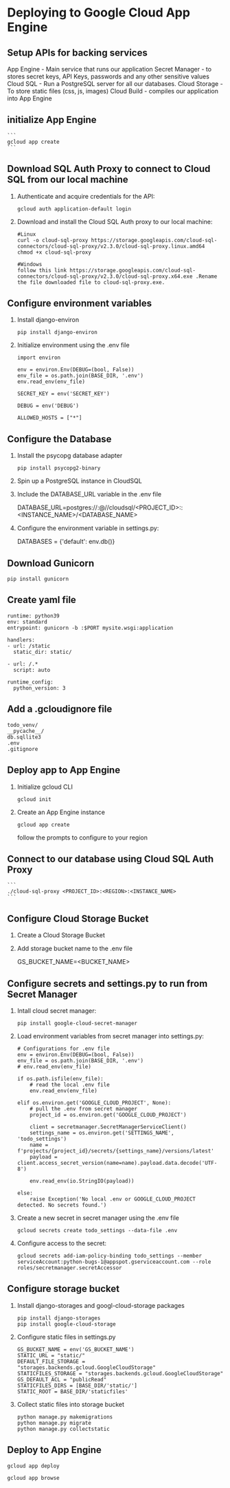# Deploying to Google Cloud App Engine

## Setup APIs for backing services
App Engine - Main service that runs our application
Secret Manager - to stores secret keys, API Keys, passwords and any other sensitive values
Cloud SQL - Run a PostgreSQL server for all our databases.
Cloud Storage - To store static files (css, js, images)
Cloud Build - compiles our application into App Engine


## initialize App Engine

    ```
    gcloud app create
    ```

## Download SQL Auth Proxy to connect to Cloud SQL from our local machine

1. Authenticate and acquire credentials for the API:

    ```
    gcloud auth application-default login
    ```

2. Download and install the Cloud SQL Auth proxy to our local machine:

    ```
    #Linux 
    curl -o cloud-sql-proxy https://storage.googleapis.com/cloud-sql-connectors/cloud-sql-proxy/v2.3.0/cloud-sql-proxy.linux.amd64
    chmod +x cloud-sql-proxy

    #Windows
    follow this link https://storage.googleapis.com/cloud-sql-connectors/cloud-sql-proxy/v2.3.0/cloud-sql-proxy.x64.exe .Rename the file downloaded file to cloud-sql-proxy.exe.
    ```

## Configure environment variables

1. Install django-environ

    ```
    pip install django-environ
    ```

2. Initialize environment using the .env file 

    ```
    import environ

    env = environ.Env(DEBUG=(bool, False))
    env_file = os.path.join(BASE_DIR, '.env')
    env.read_env(env_file)

    SECRET_KEY = env('SECRET_KEY')

    DEBUG = env('DEBUG')

    ALLOWED_HOSTS = ["*"]
    ```

## Configure the Database

1. Install the psycopg database adapter

    ```
    pip install psycopg2-binary
    ```

2. Spin up a PostgreSQL instance in CloudSQL

3. Include the DATABASE_URL variable in the .env file

    DATABASE_URL=postgres://<USERNAME>:<PASSWORD>@//cloudsql/<PROJECT_ID>:<REGION>:<INSTANCE_NAME>/<DATABASE_NAME>

4. Configure the environment variable in settings.py:

    DATABASES = {'default': env.db()}

## Download Gunicorn

```
pip install gunicorn
```

## Create yaml file

```
runtime: python39
env: standard
entrypoint: gunicorn -b :$PORT mysite.wsgi:application

handlers:
- url: /static
  static_dir: static/

- url: /.*
  script: auto

runtime_config:
  python_version: 3
  ```

## Add a .gcloudignore file

```
todo_venv/
__pycache__/
db.sqllite3
.env
.gitignore
```


## Deploy app to App Engine

1. Initialize gcloud CLI

    ```
    gcloud init
    ```

2. Create an App Engine instance

    ```
    gcloud app create
    ```

    follow the prompts to configure to your region


## Connect to our database using Cloud SQL Auth Proxy

    ```
    ./cloud-sql-proxy <PROJECT_ID>:<REGION>:<INSTANCE_NAME>
    ```

## Configure Cloud Storage Bucket

1. Create a Cloud Storage Bucket

2. Add storage bucket name to the .env file

    GS_BUCKET_NAME=<BUCKET_NAME>

## Configure secrets and settings.py to run from Secret Manager

1. Intall cloud secret manager:

    ``` 
    pip install google-cloud-secret-manager
    ```

2. Load environment variables from secret manager into settings.py:


    ```
    # Configurations for .env file
    env = environ.Env(DEBUG=(bool, False))
    env_file = os.path.join(BASE_DIR, '.env')
    # env.read_env(env_file)

    if os.path.isfile(env_file):
        # read the local .env file
        env.read_env(env_file)

    elif os.environ.get('GOOGLE_CLOUD_PROJECT', None):
        # pull the .env from secret manager
        project_id = os.environ.get('GOOGLE_CLOUD_PROJECT')
        
        client = secretmanager.SecretManagerServiceClient()
        settings_name = os.environ.get('SETTINGS_NAME', 'todo_settings')
        name = f'projects/{project_id}/secrets/{settings_name}/versions/latest'
        payload = client.access_secret_version(name=name).payload.data.decode('UTF-8')
        
        env.read_env(io.StringIO(payload))

    else:
        raise Exception('No local .env or GOOGLE_CLOUD_PROJECT detected. No secrets found.')
    ```

3. Create a new secret in secret manager using the .env file

    ```
    gcloud secrets create todo_settings --data-file .env
    ```

4. Configure access to the secret:

    ```
    gcloud secrets add-iam-policy-binding todo_settings --member serviceAccount:python-bugs-1@appspot.gserviceaccount.com --role roles/secretmanager.secretAccessor 

## Configure storage bucket

1. Install django-storages and googl-cloud-storage packages

    ```
    pip install django-storages
    pip install google-cloud-storage
    ```

2. Configure static files in settings.py

    ```
    GS_BUCKET_NAME = env('GS_BUCKET_NAME')
    STATIC_URL = "static/"
    DEFAULT_FILE_STORAGE = "storages.backends.gcloud.GoogleCloudStorage"
    STATICFILES_STORAGE = "storages.backends.gcloud.GoogleCloudStorage"
    GS_DEFAULT_ACL = "publicRead"
    STATICFILES_DIRS = [BASE_DIR/'static/']
    STATIC_ROOT = BASE_DIR/'staticfiles'
    ```

3. Collect static files into storage bucket

    ```
    python manage.py makemigrations
    python manage.py migrate
    python manage.py collectstatic
    ```

## Deploy to App Engine

```
gcloud app deploy
```

```
gcloud app browse
```




